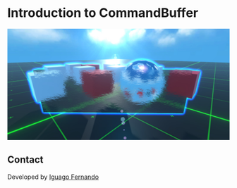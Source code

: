 # Introduction to CommandBuffer
 
<img src="/1.jpg?raw=true" width="600"/>

## Contact

Developed by [Iguago Fernando](https://iguagofernando.wordpress.com/)